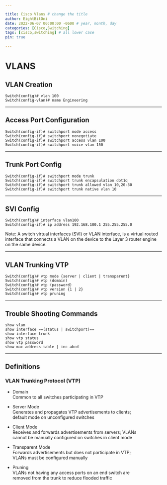 ```yaml
---

title: Cisco Vlans # change the title
author: EightBitOni
date: 2022-06-07 00:00:00 -0600 # year, month, day
categories: [Cisco,Switching]
tags: [cisco,switching] # all lower case
pin: true

---
```

# VLANS


## VLAN Creation

```ssh
Switch(config)# vlan 100 
Switch(config-vlan)# name Engineering
```
---
## Access Port Configuration

```ssh 
Switch(config-if)# switchport mode access 
Switch(config-if)# switchport nonegotiate 
Switch(config-if)# switchport access vlan 100 
Switch(config-if)# switchport voice vlan 150
```
---
## Trunk Port Config

```ssh
Switch(config-if)# switchport mode trunk 
Switch(config-if)# switchport trunk encapsulation dot1q 
Switch(config-if)# switchport trunk allowed vlan 10,20-30 
Switch(config-if)# switchport trunk native vlan 10
```
---
## SVI Config

```ssh
Switch(config)# interface vlan100 
Switch(config-if)# ip address 192.168.100.1 255.255.255.0 
```

Note: A switch virtual interfaces (SVI) or VLAN interface, is a virtual routed interface that connects a VLAN on the device to the Layer 3 router engine on the same device.

---

## VLAN Trunking VTP

```ssh
Switch(config)# vtp mode {server | client | transparent} Switch(config)# vtp (domain) 
Switch(config)# vtp (password) 
Switch(config)# vtp version {1 | 2} 
Switch(config)# vtp pruning
```

---
## Trouble Shooting Commands

```ssh
show vlan  
show interface ==(status | switchport)==
show interface trunk  
show vtp status  
show vtp password
show mac address-table | inc abcd
```

---
## Definitions

### VLAN Trunking Protocol (VTP)  

- Domain  
Common to all switches participating in VTP  

- Server Mode  
Generates and propagates VTP advertisements to clients;  
default mode on unconfigured switches 

- Client Mode  
Receives and forwards advertisements from servers; VLANs  
cannot be manually configured on switches in client mode 

- Transparent Mode  
Forwards advertisements but does not participate in VTP;  
VLANs must be configured manually  

- Pruning  
VLANs not having any access ports on an end switch are  
removed from the trunk to reduce flooded traffic
